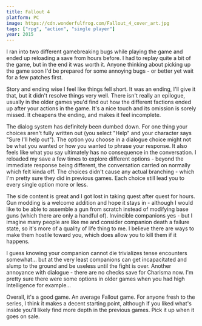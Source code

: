 ```yaml
---
title: Fallout 4
platform: PC
image: https://cdn.wonderfulfrog.com/Fallout_4_cover_art.jpg
tags: ["rpg", "action", "single player"]
year: 2015
---
```


I ran into two different gamebreaking bugs while playing the game and ended up reloading a save from hours before. I had to replay quite a bit of the game, but in the end it was worth it. Anyone thinking about picking up the game soon I'd be prepared for some annoying bugs - or better yet wait for a few patches first.

Story and ending wise I feel like things fell short. It was an ending, I'll give it that, but it didn't resolve things very well. There isn't really an epilogue, usually in the older games you'd find out how the different factions ended up after your actions in the game. It's a nice touch and its omission is sorely missed. It cheapens the ending, and makes it feel incomplete.

The dialog system has definitely been dumbed down. For one thing your choices aren't fully written out (you select "Help" and your character says "Sure I'll help out"). The option you choose in a dialogue choice might not be what you wanted or how you wanted to phrase your response. It also feels like what you say ultimately has no consequence in the conversation. I reloaded my save a few times to explore different options - beyond the immediate response being different, the conversation carried on normally which felt kinda off. The choices didn't cause any actual branching - which I'm pretty sure they did in previous games. Each choice still lead you to every single option more or less.

The side content is great and I got lost in taking quest after quest for hours. Gun modding is a welcome addition and hope it stays in - although I would like to be able to assemble a gun from scratch instead of modifying base guns (which there are only a handful of). Invincible companions yes - but I imagine many people are like me and consider companion death a failure state, so it's more of a quality of life thing to me. I believe there are ways to make them hostile toward you, which does allow you to kill them if it happens.

I guess knowing your companion cannot die trivializes tense encounters somewhat... but at the very least companions can get incapacitated and slump to the ground and be useless until the fight is over. Another annoyance with dialogue - there are no checks save for Charisma now. I'm pretty sure there were some options in older games when you had high Intelligence for example...

Overall, it's a good game. An average Fallout game. For anyone fresh to the series, I think it makes a decent starting point, although if you liked what's inside you'll likely find more depth in the previous games. Pick it up when it goes on sale.
